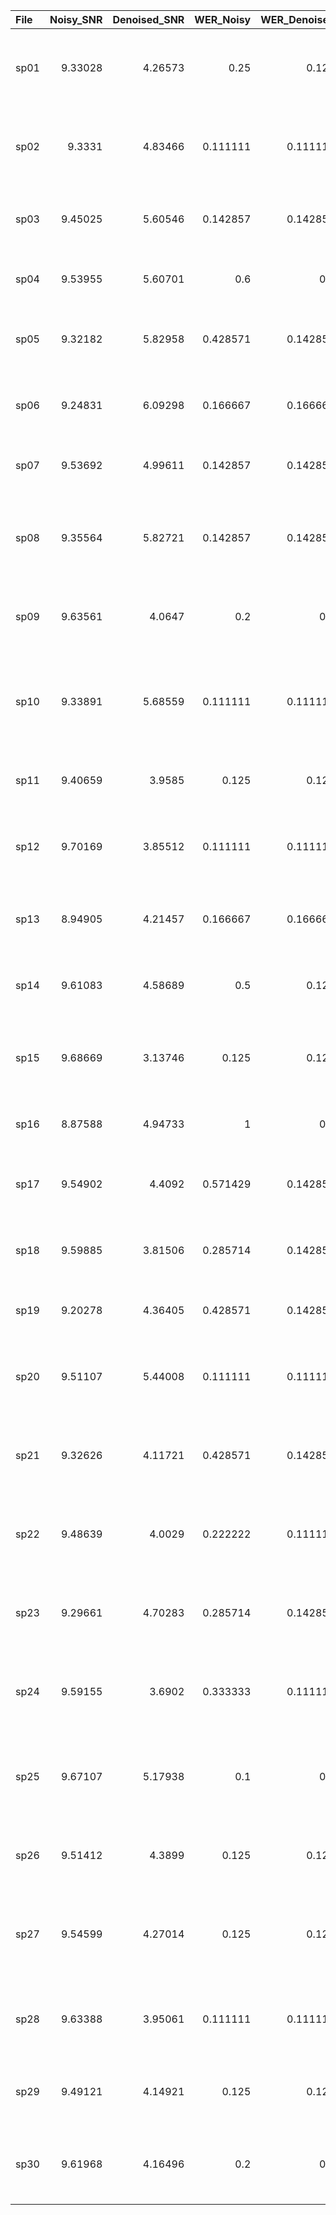 | File   |   Noisy_SNR |   Denoised_SNR |   WER_Noisy |   WER_Denoised | GT                                             | Noisy_Trans                                      | Denoised_Trans                                  |
|:-------|------------:|---------------:|------------:|---------------:|:-----------------------------------------------|:-------------------------------------------------|:------------------------------------------------|
| sp01   |     9.33028 |        4.26573 |    0.25     |       0.125    | the birch canoes live on the smooth plains     | the birch canoes slid on the smooth flank.       | the birch canoes live on the smooth plains.     |
| sp02   |     9.3331  |        4.83466 |    0.111111 |       0.111111 | he knew the skill of the great young actress   | he knew the skill of the great young actress.    | he knew the skill of the great young actress.   |
| sp03   |     9.45025 |        5.60546 |    0.142857 |       0.142857 | the purse is full of useful scratch            | the purse is full of useful scratch.             | the purse is full of useful scratch.            |
| sp04   |     9.53955 |        5.60701 |    0.6      |       0.2      | rebirth out loud for pleasure                  | read first, out loud for pleasure.               | rebirth out loud for pleasure.                  |
| sp05   |     9.32182 |        5.82958 |    0.428571 |       0.142857 | wipe the grease off the dirty face             | wipes the grease off his dirty face.             | wipe the grease off the dirty face.             |
| sp06   |     9.24831 |        6.09298 |    0.166667 |       0.166667 | men strive, but seldom get rich                | men strive, but seldom get rich.                 | men strive, but seldom get rich.                |
| sp07   |     9.53692 |        4.99611 |    0.142857 |       0.142857 | we find joy in the simplest things             | we find joy in the simplest things.              | we find joy in the simplest things.             |
| sp08   |     9.35564 |        5.82721 |    0.142857 |       0.142857 | hedge apples may stain your hands green        | hedge apples may stain your hands green.         | hedge apples may stain your hands green.        |
| sp09   |     9.63561 |        4.0647  |    0.2      |       0.1      | turtle the pit with the aid of a long pole     | hurdle the pit with the aid of a long fold.      | turtle the pit with the aid of a long pole.     |
| sp10   |     9.33891 |        5.68559 |    0.111111 |       0.111111 | the sky that morning was clear and bright blue | the sky that morning was clear and bright blue.  | the sky that morning was clear and bright blue. |
| sp11   |     9.40659 |        3.9585  |    0.125    |       0.125    | he wrote down a long list of items             | he wrote down a long list of items.              | he wrote down a long list of items.             |
| sp12   |     9.70169 |        3.85512 |    0.111111 |       0.111111 | the drip of the rain made a pleasant sound     | the drip of the rain made a pleasant sound.      | the drip of the rain made a pleasant sound.     |
| sp13   |     8.94905 |        4.21457 |    0.166667 |       0.166667 | smoke poured out of every crack                | smoke poured out of every crack.                 | smoke poured out of every crack.                |
| sp14   |     9.61083 |        4.58689 |    0.5      |       0.125    | pass a warm tea and not to dinner              | pass a war on to tea and not to dinner.          | pass a warm tea and not to dinner.              |
| sp15   |     9.68669 |        3.13746 |    0.125    |       0.125    | the closed stride on a thin wooden rack        | the closed stride on a thin wooden rack.         | the closed stride on a thin wooden rack.        |
| sp16   |     8.87588 |        4.94733 |    1        |       0.2      | the stray cat came first                       | the stray cats gave birth to kittens.            | the stray cat came first.                       |
| sp17   |     9.54902 |        4.4092  |    0.571429 |       0.142857 | the lazy cow laying the full grass             | the lazy cow lay in the cool grass.              | the lazy cow laying the full grass.             |
| sp18   |     9.59885 |        3.81506 |    0.285714 |       0.142857 | the friendly gang left the drug store          | the friendly gang left the drugstore.            | the friendly gang left the drug store.          |
| sp19   |     9.20278 |        4.36405 |    0.428571 |       0.142857 | we often decide to in a circle                 | we often decide to show in the circle.           | we often decide to in a circle.                 |
| sp20   |     9.51107 |        5.44008 |    0.111111 |       0.111111 | instead of china hit the floor with a crash    | instead of china hit the floor with a crash.     | instead of china hit the floor with a crash.    |
| sp21   |     9.32626 |        4.11721 |    0.428571 |       0.142857 | plants are small, round, soft, and thick       | clams are small, round, soft and cakey.          | plants are small, round, soft, and thick.       |
| sp22   |     9.48639 |        4.0029  |    0.222222 |       0.111111 | the line where the edges join with the edge    | the line where the edges join with clean.        | the line where the edges join with the edge.    |
| sp23   |     9.29661 |        4.70283 |    0.285714 |       0.142857 | stop whittling and watch the boys march        | stop whistling and watch the boys march.         | stop whittling and watch the boys march.        |
| sp24   |     9.59155 |        3.6902  |    0.333333 |       0.111111 | accrued in warm waters in a sleek yacht, fun   | accrued in warm waters in a sleek yacht and fun. | accrued in warm waters in a sleek yacht, fun.   |
| sp25   |     9.67107 |        5.17938 |    0.1      |       0.1      | a good book informs us what we ought to know   | a good book informs us what we ought to know.    | a good book informs us what we ought to know.   |
| sp26   |     9.51412 |        4.3899  |    0.125    |       0.125    | she has a smart way of wearing clothes         | she has a smart way of wearing clothes.          | she has a smart way of wearing clothes.         |
| sp27   |     9.54599 |        4.27014 |    0.125    |       0.125    | bring your best compass to the third class     | bring your best compass to the third class.      | bring your best compass to the third class.     |
| sp28   |     9.63388 |        3.95061 |    0.111111 |       0.111111 | the club rented the ring for the fifth night   | the club rented the ring for the fifth night.    | the club rented the ring for the fifth night.   |
| sp29   |     9.49121 |        4.14921 |    0.125    |       0.125    | the slints buttered and lit a pine torch       | the slints buttered and lit a pine torch.        | the slints buttered and lit a pine torch.       |
| sp30   |     9.61968 |        4.16496 |    0.2      |       0.1      | so let's all join as we sing the last chord    | let's all join as we sing the last chorus.       | so let's all join as we sing the last chord.    |